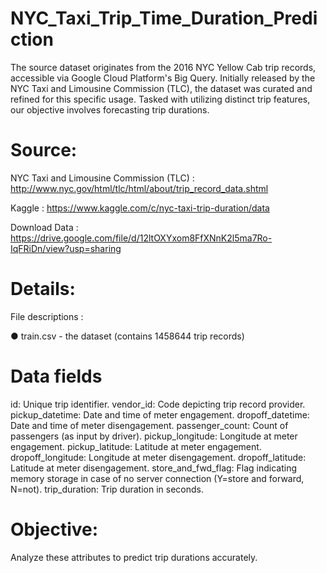 # NYC_Taxi_Trip_Time_Duration_Prediction

The source dataset originates from the 2016 NYC Yellow Cab trip records, accessible via Google Cloud Platform's Big Query. Initially released by the NYC Taxi and Limousine Commission (TLC), the dataset was curated and refined for this specific usage. Tasked with utilizing distinct trip features, our objective involves forecasting trip durations.

# Source: 
NYC Taxi and Limousine Commission (TLC) : http://www.nyc.gov/html/tlc/html/about/trip_record_data.shtml

Kaggle : https://www.kaggle.com/c/nyc-taxi-trip-duration/data

Download Data : https://drive.google.com/file/d/12ltOXYxom8FfXNnK2l5ma7Ro-IqFRiDn/view?usp=sharing



# Details:
File descriptions :

● train.csv - the dataset (contains 1458644 trip records)


# Data fields

id: Unique trip identifier.
vendor_id: Code depicting trip record provider.
pickup_datetime: Date and time of meter engagement.
dropoff_datetime: Date and time of meter disengagement.
passenger_count: Count of passengers (as input by driver).
pickup_longitude: Longitude at meter engagement.
pickup_latitude: Latitude at meter engagement.
dropoff_longitude: Longitude at meter disengagement.
dropoff_latitude: Latitude at meter disengagement.
store_and_fwd_flag: Flag indicating memory storage in case of no server connection (Y=store and forward, N=not).
trip_duration: Trip duration in seconds.



# Objective: 
Analyze these attributes to predict trip durations accurately.
